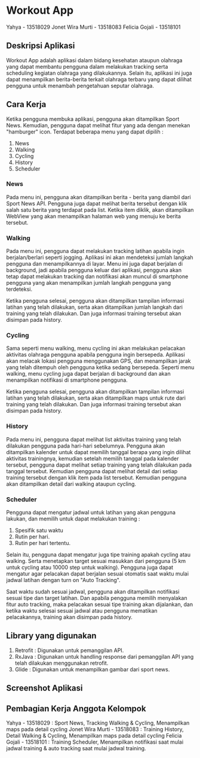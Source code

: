 # Workout App
Yahya - 13518029
Jonet Wira Murti - 13518083
Felicia Gojali - 13518101

## Deskripsi Aplikasi
Workout App adalah aplikasi dalam bidang kesehatan ataupun olahraga yang dapat membantu pengguna dalam melakukan tracking serta scheduling kegiatan olahraga yang dilakukannya. Selain itu, aplikasi ini juga dapat menampilkan berita-berita terkait olahraga terbaru yang dapat dilihat pengguna untuk menambah pengetahuan seputar olahraga.

## Cara Kerja
Ketika pengguna membuka aplikasi, pengguna akan ditampilkan Sport News. Kemudian, pengguna dapat melihat fitur yang ada dengan menekan "hamburger" icon.
Terdapat beberapa menu yang dapat dipilih :
1. News
2. Walking
3. Cycling
4. History
5. Scheduler

### News
Pada menu ini, pengguna akan ditampilkan berita - berita yang diambil dari Sport News API. Pengguna juga dapat melihat berita tersebut dengan klik salah satu berita yang terdapat pada list. Ketika item diklik, akan ditampilkan WebView yang akan menampilkan halaman web yang menuju ke berita tersebut.

### Walking
Pada menu ini, pengguna dapat melakukan tracking latihan apabila ingin berjalan/berlari seperti jogging. Aplikasi ini akan mendeteksi jumlah langkah pengguna dan menampilkannya di layar. Menu ini juga dapat berjalan di background, jadi apabila pengguna keluar dari aplikasi, pengguna akan tetap dapat melakukan tracking dan notifikasi akan muncul di smartphone pengguna yang akan menampilkan jumlah langkah pengguna yang terdeteksi.

Ketika pengguna selesai, pengguna akan ditampilkan tampilan informasi latihan yang telah dilakukan, serta akan ditampilkan jumlah langkah dari training yang telah dilakukan. Dan juga informasi training tersebut akan disimpan pada history.

### Cycling
Sama seperti menu walking, menu cycling ini akan melakukan pelacakan aktivitas olahraga pengguna apabila pengguna ingin bersepeda. Aplikasi akan melacak lokasi pengguna menggunakan GPS, dan menampilkan jarak yang telah ditempuh oleh pengguna ketika sedang bersepeda. Seperti menu walking, menu cycling juga dapat berjalan di background dan akan menampilkan notifikasi di smartphone pengguna. 

Ketika pengguna selesai, pengguna akan ditampilkan tampilan informasi latihan yang telah dilakukan, serta akan ditampilkan maps untuk rute dari training yang telah dilakukan. Dan juga informasi training tersebut akan disimpan pada history.

### History
Pada menu ini, pengguna dapat melihat list aktivitas training yang telah dilakukan pengguna pada hari-hari sebelumnya. Pengguna akan ditampilkan kalender untuk dapat memilih tanggal berapa yang ingin dilihat aktivitas trainingnya, kemudian setelah memilih tanggal pada kalender tersebut, pengguna dapat melihat setiap training yang telah dilakukan pada tanggal tersebut. Kemudian pengguna dapat melihat detail dari setiap training tersebut dengan klik item pada list tersebut. Kemudian pengguna akan ditampilkan detail dari walking ataupun cycling.

### Scheduler
Pengguna dapat mengatur jadwal untuk latihan yang akan pengguna lakukan, dan memilih untuk dapat melakukan training :
1. Spesifik satu waktu
2. Rutin per hari.
3. Rutin per hari tertentu.

Selain itu, pengguna dapat mengatur juga tipe training apakah cycling atau walking. Serta menetapkan target sesuai masukkan dari pengguna (5 km untuk cycling atau 10000 step untuk walking). Pengguna juga dapat mengatur agar pelacakan dapat berjalan sesuai otomatis saat waktu mulai jadwal latihan dengan turn on "Auto Tracking".

Saat waktu sudah sesuai jadwal, pengguna akan ditampilkan notifikasi sesuai tipe dan target latihan. Dan apabila pengguna memilih menyalakan fitur auto tracking, maka pelacakan sesuai tipe training akan dijalankan, dan ketika waktu selesai sesuai jadwal atau pengguna mematikan pelacakannya, training akan disimpan pada history.

## Library yang digunakan
1. Retrofit : Digunakan untuk pemanggilan API.
2. RxJava : Digunakan untuk handling response dari pemanggilan API yang telah dilakukan menggunakan retrofit.
3. Glide : Digunakan untuk menampilkan gambar dari sport news.


## Screenshot Aplikasi

## Pembagian Kerja Anggota Kelompok
Yahya - 13518029 : Sport News, Tracking Walking & Cycling, Menampilkan maps pada detail cycling
Jonet Wira Murti - 13518083 : Training History, Detail Walking & Cycling, Menampilkan maps pada detail cycling
Felicia Gojali - 13518101 : Training Scheduler, Menampilkan notifikasi saat mulai jadwal training & auto tracking saat mulai jadwal training.
